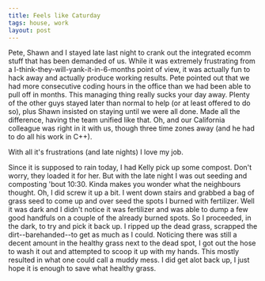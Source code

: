 ```yaml
---
title: Feels like Caturday
tags: house, work
layout: post
---
```

Pete, Shawn and I stayed late last night to crank out the integrated ecomm stuff that has been demanded of us.  While it was extremely frustrating from a I-think-they-will-yank-it-in-6-months point of view, it was actually fun to hack away and actually produce working results. Pete pointed out that we had more consecutive coding hours in the office than we had been able to pull off in months. This managing thing really sucks your day away. Plenty of the other guys stayed later than normal to help (or at least offered to do so), plus Shawn insisted on staying until we were all done.  Made all the difference, having the team unified like that. Oh, and our California colleague was right in it with us, though three time zones away (and he had to do all his work in C++).



With all it's frustrations (and late nights) I love my job. 



Since it is supposed to rain today, I had Kelly pick up some compost.  Don't worry, they loaded it for her. But with the late night I was out seeding and composting 'bout 10:30.  Kinda makes you wonder what the neighbours thought.  Oh, I did screw it up a bit. I went down stairs and grabbed a bag of grass seed to come up and over seed the spots I burned with fertilizer.  Well it was dark and I didn't notice it was fertilizer and was able to dump a few good handfuls on a couple of the already burned spots. So I proceeded, in the dark, to try and pick it back up.  I ripped up the dead grass, scrapped the dirt--barehanded--to get as much as I could.  Noticing there was still a decent amount in the healthy grass next to the dead spot, I got out the hose to wash it out and attempted to scoop it up with my hands.  This mostly resulted in what one could call a muddy mess.  I did get alot back up, I just hope it is enough to save what healthy grass.
